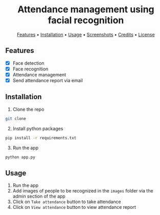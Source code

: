<h1 align="center"> 
  Attendance management using facial recognition
</h1>
<!-- list all features of system nicely -->
<p align="center">
  <a href="#features">Features</a> •
  <a href="#installation">Installation</a> •
  <a href="#usage">Usage</a> •
  <a href="#screenshots">Screenshots</a> •
  <a href="#credits">Credits</a> •
  <a href="#license">License</a>
</p>

## Features
- [x] Face detection
- [x] Face recognition
- [x] Attendance management
- [x] Send attendance report via email

## Installation
1. Clone the repo
```sh
git clone
```
2. Install python packages
```sh
pip install -r requirements.txt
```
3. Run the app
```sh
python app.py
```

## Usage
1. Run the app
2. Add images of people to be recognized in the `images` folder via the admin section of the app
3. Click on `Take attendance` button to take attendance
4. Click on `View attendance` button to view attendance report